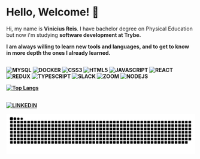 # Hello, Welcome! :wave:


Hi, my name is <strong>Vinicius Reis</strong>. I have bachelor degree on Physical Education but now i'm studying <strong>software development</stong> at Trybe.

I am always willing to learn new tools and languages, and to get to know in more depth the ones I already learned.


<h2 dir='auto'></h2>


<img src='https://img.shields.io/badge/MySQL-005C84?style=for-the-badge&logo=mysql&logoColor=white' alt='MYSQL'> <img src='https://img.shields.io/badge/Docker-2CA5E0?style=for-the-badge&logo=docker&logoColor=white' alt='DOCKER'> <img src='https://img.shields.io/badge/CSS3-1572B6?style=for-the-badge&logo=css3&logoColor=white' alt='CSS3'> <img src='https://img.shields.io/badge/HTML5-E34F26?style=for-the-badge&logo=html5&logoColor=white' alt='HTML5'>
<img src='https://img.shields.io/badge/JavaScript-323330?style=for-the-badge&logo=javascript&logoColor=F7DF1E' alt='JAVASCRIPT'>
<img src='https://img.shields.io/badge/React-20232A?style=for-the-badge&logo=react&logoColor=61DAFB' alt='REACT'>
<img src='https://img.shields.io/badge/Redux-593D88?style=for-the-badge&logo=redux&logoColor=white' alt='REDUX'>
<img src='https://img.shields.io/badge/TypeScript-007ACC?style=for-the-badge&logo=typescript&logoColor=white' alt='TYPESCRIPT'>
<img src='https://img.shields.io/badge/Slack-4A154B?style=for-the-badge&logo=slack&logoColor=white' alt='SLACK'>
<img src='https://img.shields.io/badge/Zoom-2D8CFF?style=for-the-badge&logo=zoom&logoColor=white' alt='ZOOM'>
<img src='https://img.shields.io/badge/Node.js-339933?style=for-the-badge&logo=nodedotjs&logoColor=white' alt='NODEJS'>


[![Top Langs](https://github-readme-stats.vercel.app/api/top-langs/?username=anuraghazra&layout=compact)](https://github.com/anuraghazra/github-readme-stats)


<h2 dir='auto'></h2>


<a target="_blank" href="https://www.linkedin.com/in/vinicius-souza-reis/"><img src="https://img.shields.io/badge/LinkedIn-0077B5?style=for-the-badge&logo=linkedin&logoColor=white" alt="LINKEDIN"></a>
  
  
<img src='https://raw.githubusercontent.com/Platane/snk/output/github-contribution-grid-snake.svg' alt='SNAKE'>
